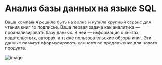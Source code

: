# Анализ базы данных на языке SQL

Ваша компания решила быть на волне и купила крупный сервис для чтения книг по подписке. Ваша первая задача как аналитика — проанализировать базу данных.
В ней — информация о книгах, издательствах, авторах, а также пользовательские обзоры книг. Эти данные помогут сформулировать ценностное предложение для нового продукта.

![image](https://user-images.githubusercontent.com/43602811/132528425-044f8111-9177-4e48-9f37-144b80b4864a.png)
